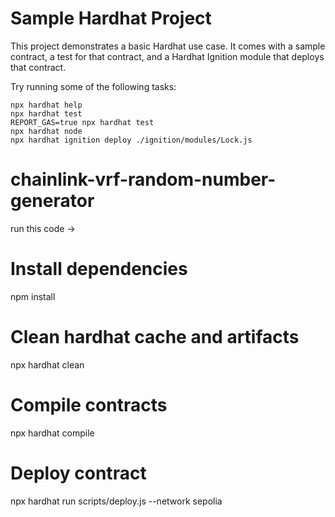 # Sample Hardhat Project

This project demonstrates a basic Hardhat use case. It comes with a sample contract, a test for that contract, and a Hardhat Ignition module that deploys that contract.

Try running some of the following tasks:

```shell
npx hardhat help
npx hardhat test
REPORT_GAS=true npx hardhat test
npx hardhat node
npx hardhat ignition deploy ./ignition/modules/Lock.js
```
# chainlink-vrf-random-number-generator



run this code ->  




# Install dependencies
npm install

# Clean hardhat cache and artifacts
npx hardhat clean

# Compile contracts
npx hardhat compile

# Deploy contract
npx hardhat run scripts/deploy.js --network sepolia
